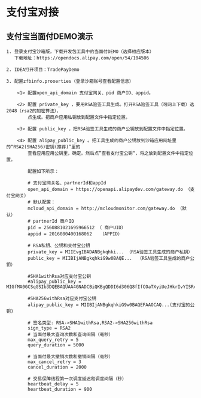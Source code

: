 # 支付宝对接

## 支付宝当面付DEMO演示
    1. 登录支付宝沙箱版，下载开发包工具中的当面付DEMO（选择相应版本）
       下载地址：https://opendocs.alipay.com/open/54/104506

    2. IDEA打开项目：TradePayDemo

    3. 配置zfbinfo.prooerties（登录沙箱账号查看配置信息）

        <1> 配置open_api_domain 支付宝网关、pid 商户ID、appid。

        <2> 配置 private_key ，要用RSA验签工具生成。打开RSA验签工具（可网上下载）选2048（rsa2的加密算法），
            点生成。把商户应用私钥放到配置文件中指定位置。

        <3> 配置 public_key ，把RSA验签工具生成的商户公钥放到配置文件中指定位置。

        <4> 配置 alipay_public_key 。把工具生成的商户公钥放到沙箱应用网址里的“RSA2(SHA256)密钥(推荐)”里的
            查看应用应用公钥里，确定。然后点”查看支付宝公钥“，将之放到配置文件中指定位置。

```
        配置如下所示：
        
        # 支付宝网关名、partnerId和appId
        open_api_domain = https://openapi.alipaydev.com/gateway.do （支付宝网关）
        # 默认配置：
        mcloud_api_domain = http://mcloudmonitor.com/gateway.do （默认）
        # partnerId 商户ID
        pid = 2560881021695966512 （ 商户UID）
        appid = 2016080400168062   （APPID）

        # RSA私钥、公钥和支付宝公钥
        private_key = MIIEvgIBADANBgkqhki... （RSA验签工具生成的商户私钥）
        public_key = MIIBIjANBgkqhkiG9w0BAQE...  （RSA验签工具生成的商户公钥）

        #SHA1withRsa对应支付宝公钥
        #alipay_public_key = MIGfMA0GCSqGSIb3DQEBAQUAA4GNADCBiQKBgQDDI6d306Q8fIfCOaTXyiUeJHkrIvYISRcc73s3vF1ZT7XN8RNPwJxo8p

        #SHA256withRsa对应支付宝公钥
        alipay_public_key = MIIBIjANBgkqhkiG9w0BAQEFAAOCAQ...(支付宝的公钥)

        # 签名类型: RSA->SHA1withRsa,RSA2->SHA256withRsa
        sign_type = RSA2
        # 当面付最大查询次数和查询间隔（毫秒）
        max_query_retry = 5
        query_duration = 5000

        # 当面付最大撤销次数和撤销间隔（毫秒）
        max_cancel_retry = 3
        cancel_duration = 2000

        # 交易保障线程第一次调度延迟和调度间隔（秒）
        heartbeat_delay = 5
        heartbeat_duration = 900

```        



 

